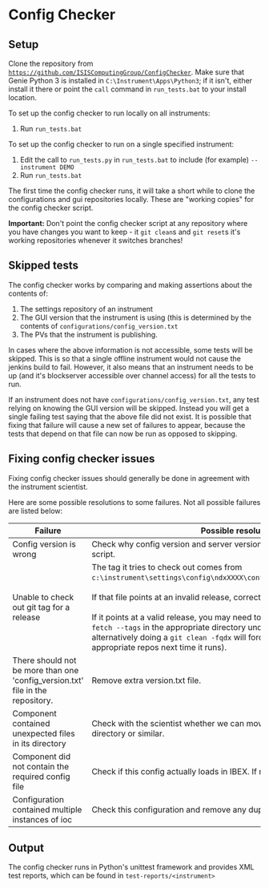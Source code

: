 # Config Checker

## Setup

Clone the repository from [`https://github.com/ISISComputingGroup/ConfigChecker`](https://github.com/ISISComputingGroup/ConfigChecker). Make sure that Genie Python 3 is installed in `C:\Instrument\Apps\Python3`; if it isn't, either install it there or point the `call` command in `run_tests.bat` to your install location.

To set up the config checker to run locally on all instruments:
1. Run `run_tests.bat`

To set up the config checker to run on a single specified instrument:
1. Edit the call to `run_tests.py` in `run_tests.bat` to include (for example) `--instrument DEMO`
1. Run `run_tests.bat`

The first time the config checker runs, it will take a short while to clone the configurations and gui repositories locally. These are "working copies" for the config checker script. 

**Important:** Don't point the config checker script at any repository where you have changes you want to keep - it `git clean`s and `git reset`s it's working repositories whenever it switches branches!

## Skipped tests

The config checker works by comparing and making assertions about the contents of:
1. The settings repository of an instrument
1. The GUI version that the instrument is using (this is determined by the contents of `configurations/config_version.txt`
1. The PVs that the instrument is publishing.

In cases where the above information is not accessible, some tests will be skipped. This is so that a single offline instrument would not cause the jenkins build to fail. However, it also means that an instrument needs to be up (and it's blockserver accessible over channel access) for all the tests to run.

If an instrument does not have `configurations/config_version.txt`, any test relying on knowing the GUI version will be skipped. Instead you will get a single failing test saying that the above file did not exist. It is possible that fixing that failure will cause a new set of failures to appear, because the tests that depend on that file can now be run as opposed to skipping.

## Fixing config checker issues

Fixing config checker issues should generally be done in agreement with the instrument scientist.

Here are some possible resolutions to some failures. Not all possible failures are listed below:

| Failure | Possible resolution |
| ------ | ----  |
| Config version is wrong | Check why config version and server version are different. Run upgrade script. |
| Unable to check out git tag for a release | The tag it tries to check out comes from `c:\instrument\settings\config\ndxXXXX\configurations\config_version.txt`.<br /><br />If that file points at an invalid release, correct it.<br /><br />If it points at a valid release, you may need to fetch the tag locally using `git fetch --tags` in the appropriate directory under configchecker (or alternatively doing a `git clean -fqdx` will force configchecker to reclone all appropriate repos next time it runs). |
| There should not be more than one 'config_version.txt' file in the repository. | Remove extra version.txt file. |
| Component <blah> contained unexpected files in its directory | Check with the scientist whether we can move these files to a `data/old` directory or similar. |
| Component <blah> did not contain the required config file <blah> | Check if this config actually loads in IBEX. If not, remove or move to `data/old`. |
| Configuration contained multiple instances of ioc | Check this configuration and remove any duplicated instances of an IOC. |


## Output

The config checker runs in Python's unittest framework and provides XML test reports, which can be found in `test-reports/<instrument>`